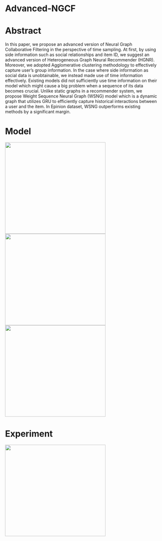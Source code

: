 # Advanced-NGCF

# Abstract
In this paper, we propose an advanced version of Neural Graph Collaborative Filtering in the perspective of time sampling. At first, by using side information such as social relationships and item ID, we suggest an advanced version of Heterogeneous Graph Neural Recommender (HGNR). Moreover, we adopted Agglomerative
clustering methodology to effectively capture user’s group information. In the case where side information as social data is unobtainable, we instead made use of time information effectively. Existing models did not sufficiently use time information on their model which might cause a big problem when a sequence of its data becomes crucial. Unlike static graphs in a recommender system, we propose Weight Sequence Neural Graph (WSNG) model which is a dynamic graph that utilizes GRU to efficiently capture historical interactions between a user and the item. In Epinion dataset, WSNG outperforms existing methods by a significant margin.

# Model
<img src="https://user-images.githubusercontent.com/68312164/122628793-451b9d00-d0f3-11eb-845e-588bf3a66461.png"  width="330" height="300">
<img src="https://user-images.githubusercontent.com/68312164/122628833-8f9d1980-d0f3-11eb-8a50-085f3a1ca26c.png"  width="330" height="300">
<img src="https://user-images.githubusercontent.com/68312164/122628825-801dd080-d0f3-11eb-8faa-3c5b65c5881c.png"  width="330" height="300">


# Experiment
<img src="https://user-images.githubusercontent.com/68312164/122628848-aa6f8e00-d0f3-11eb-81f5-b8843cffec8c.png"  width="330" height="300">


